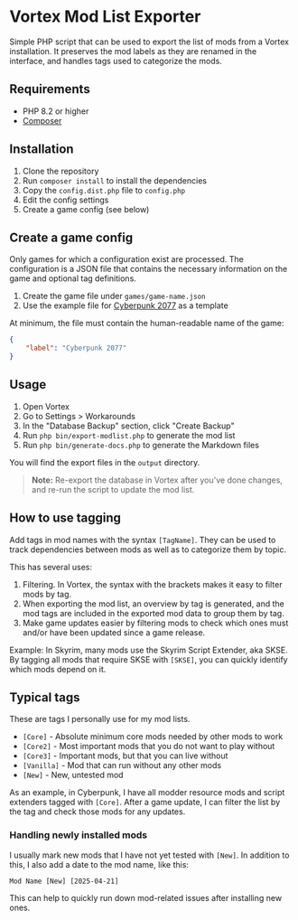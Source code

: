 # Vortex Mod List Exporter

Simple PHP script that can be used to export the list of mods
from a Vortex installation. It preserves the mod labels as they 
are renamed in the interface, and handles tags used to categorize 
the mods.

## Requirements

- PHP 8.2 or higher
- [Composer](https://getcomposer.org) 

## Installation

1. Clone the repository
2. Run `composer install` to install the dependencies
3. Copy the `config.dist.php` file to `config.php`
4. Edit the config settings
5. Create a game config (see below)

## Create a game config

Only games for which a configuration exist are processed.
The configuration is a JSON file that contains the necessary
information on the game and optional tag definitions. 

1. Create the game file under `games/game-name.json`
2. Use the example file for [Cyberpunk 2077](./games/examples/cyberpunk2077.json) as a template

At minimum, the file must contain the human-readable name of 
the game:

```json
{
    "label": "Cyberpunk 2077"
}
```

## Usage

1. Open Vortex
2. Go to Settings > Workarounds
3. In the "Database Backup" section, click "Create Backup"
4. Run `php bin/export-modlist.php` to generate the mod list
5. Run `php bin/generate-docs.php` to generate the Markdown files

You will find the export files in the `output` directory.

> **Note:** Re-export the database in Vortex after you've
> done changes, and re-run the script to update the mod list.

## How to use tagging

Add tags in mod names with the syntax `[TagName]`. They can be
used to track dependencies between mods as well as to categorize
them by topic. 

This has several uses:

1. Filtering. In Vortex, the syntax with the brackets makes it
   easy to filter mods by tag. 
2. When exporting the mod list, an overview by tag is generated,
   and the mod tags are included in the exported mod data to
   group them by tag.
3. Make game updates easier by filtering mods to check which ones 
   must and/or have been updated since a game release.

Example: In Skyrim, many mods use the Skyrim Script Extender, aka
SKSE. By tagging all mods that require SKSE with `[SKSE]`, you can
quickly identify which mods depend on it.

## Typical tags

These are tags I personally use for my mod lists. 

- `[Core]` - Absolute minimum core mods needed by other mods to work
- `[Core2]` - Most important mods that you do not want to play without
- `[Core3]` - Important mods, but that you can live without
- `[Vanilla]` - Mod that can run without any other mods
- `[New]` - New, untested mod

As an example, in Cyberpunk, I have all modder resource mods
and script extenders tagged with `[Core]`. After a game update,
I can filter the list by the tag and check those mods for any
updates.

### Handling newly installed mods

I usually mark new mods that I have not yet tested with `[New]`.
In addition to this, I also add a date to the mod name, like this:

`Mod Name [New] [2025-04-21]`

This can help to quickly run down mod-related issues after installing
new ones.
